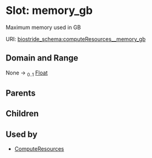 
# Slot: memory_gb

Maximum memory used in GB

URI: [biostride_schema:computeResources__memory_gb](https://w3id.org/biostride/schema/computeResources__memory_gb)


## Domain and Range

None &#8594;  <sub>0..1</sub> [Float](types/Float.md)

## Parents


## Children


## Used by

 * [ComputeResources](ComputeResources.md)
